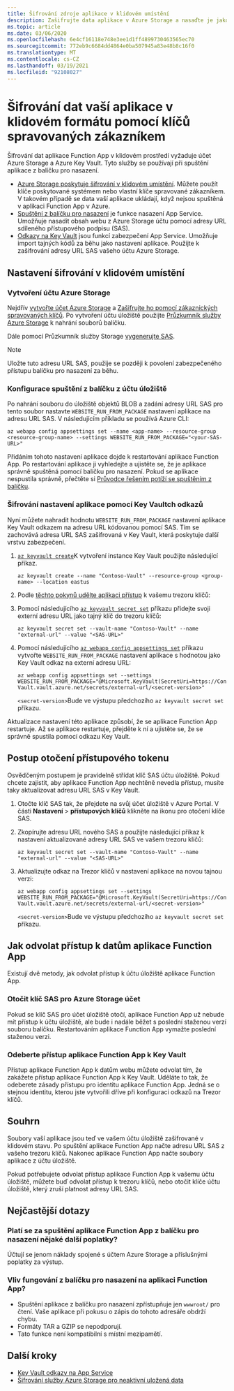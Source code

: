 ```yaml
---
title: Šifrování zdroje aplikace v klidovém umístění
description: Zašifrujte data aplikace v Azure Storage a nasaďte je jako soubor balíčku.
ms.topic: article
ms.date: 03/06/2020
ms.openlocfilehash: 6e4cf16118e748e3ee1d1ff4899730463565ec70
ms.sourcegitcommit: 772eb9c6684dd4864e0ba507945a83e48b8c16f0
ms.translationtype: MT
ms.contentlocale: cs-CZ
ms.lasthandoff: 03/19/2021
ms.locfileid: "92108027"
---
```

# <a name="encrypt-your-application-data-at-rest-using-customer-managed-keys"></a>Šifrování dat vaší aplikace v klidovém formátu pomocí klíčů spravovaných zákazníkem

Šifrování dat aplikace Function App v klidovém prostředí vyžaduje účet Azure Storage a Azure Key Vault. Tyto služby se používají při spuštění aplikace z balíčku pro nasazení.

  - [Azure Storage poskytuje šifrování v klidovém umístění](../storage/common/storage-service-encryption.md). Můžete použít klíče poskytované systémem nebo vlastní klíče spravované zákazníkem. V takovém případě se data vaší aplikace ukládají, když nejsou spuštěná v aplikaci Function App v Azure.
  - [Spuštění z balíčku pro nasazení](run-functions-from-deployment-package.md) je funkce nasazení App Service. Umožňuje nasadit obsah webu z Azure Storage účtu pomocí adresy URL sdíleného přístupového podpisu (SAS).
  - [Odkazy na Key Vault](../app-service/app-service-key-vault-references.md) jsou funkcí zabezpečení App Service. Umožňuje import tajných kódů za běhu jako nastavení aplikace. Použijte k zašifrování adresy URL SAS vašeho účtu Azure Storage.

## <a name="set-up-encryption-at-rest"></a>Nastavení šifrování v klidovém umístění

### <a name="create-an-azure-storage-account"></a>Vytvoření účtu Azure Storage

Nejdřív [vytvořte účet Azure Storage](../storage/common/storage-account-create.md) a [Zašifrujte ho pomocí zákaznických spravovaných klíčů](../storage/common/customer-managed-keys-overview.md). Po vytvoření účtu úložiště použijte [Průzkumník služby Azure Storage](../vs-azure-tools-storage-manage-with-storage-explorer.md) k nahrání souborů balíčku.

Dále pomocí Průzkumník služby Storage [vygenerujte SAS](../vs-azure-tools-storage-manage-with-storage-explorer.md?tabs=windows#generate-a-sas-in-storage-explorer). 

> [!NOTE]
> Uložte tuto adresu URL SAS, použije se později k povolení zabezpečeného přístupu balíčku pro nasazení za běhu.

### <a name="configure-running-from-a-package-from-your-storage-account"></a>Konfigurace spuštění z balíčku z účtu úložiště
  
Po nahrání souboru do úložiště objektů BLOB a zadání adresy URL SAS pro tento soubor nastavte `WEBSITE_RUN_FROM_PACKAGE` nastavení aplikace na adresu URL SAS. V následujícím příkladu se používá Azure CLI:

```
az webapp config appsettings set --name <app-name> --resource-group <resource-group-name> --settings WEBSITE_RUN_FROM_PACKAGE="<your-SAS-URL>"
```

Přidáním tohoto nastavení aplikace dojde k restartování aplikace Function App. Po restartování aplikace ji vyhledejte a ujistěte se, že je aplikace správně spuštěná pomocí balíčku pro nasazení. Pokud se aplikace nespustila správně, přečtěte si [Průvodce řešením potíží se spuštěním z balíčku](run-functions-from-deployment-package.md#troubleshooting).

### <a name="encrypt-the-application-setting-using-key-vault-references"></a>Šifrování nastavení aplikace pomocí Key Vaultch odkazů

Nyní můžete nahradit hodnotu `WEBSITE_RUN_FROM_PACKAGE` nastavení aplikace Key Vault odkazem na adresu URL kódovanou pomocí SAS. Tím se zachovává adresa URL SAS zašifrovaná v Key Vault, která poskytuje další vrstvu zabezpečení.

1. [`az keyvault create`](/cli/azure/keyvault#az-keyvault-create)K vytvoření instance Key Vault použijte následující příkaz.       

    ```azurecli    
    az keyvault create --name "Contoso-Vault" --resource-group <group-name> --location eastus    
    ```    

1. Podle [těchto pokynů udělte aplikaci přístup](../app-service/app-service-key-vault-references.md#granting-your-app-access-to-key-vault) k vašemu trezoru klíčů:

1. Pomocí následujícího [`az keyvault secret set`](/cli/azure/keyvault/secret#az-keyvault-secret-set) příkazu přidejte svoji externí adresu URL jako tajný klíč do trezoru klíčů:   

    ```azurecli    
    az keyvault secret set --vault-name "Contoso-Vault" --name "external-url" --value "<SAS-URL>"    
    ```    

1.  Pomocí následujícího [`az webapp config appsettings set`](/cli/azure/webapp/config/appsettings#az-webapp-config-appsettings-set) příkazu vytvořte `WEBSITE_RUN_FROM_PACKAGE` nastavení aplikace s hodnotou jako Key Vault odkaz na externí adresu URL:

    ```azurecli    
    az webapp config appsettings set --settings WEBSITE_RUN_FROM_PACKAGE="@Microsoft.KeyVault(SecretUri=https://Contoso-Vault.vault.azure.net/secrets/external-url/<secret-version>"    
    ```

    `<secret-version>`Bude ve výstupu předchozího `az keyvault secret set` příkazu.

Aktualizace nastavení této aplikace způsobí, že se aplikace Function App restartuje. Až se aplikace restartuje, přejděte k ní a ujistěte se, že se správně spustila pomocí odkazu Key Vault.

## <a name="how-to-rotate-the-access-token"></a>Postup otočení přístupového tokenu

Osvědčeným postupem je pravidelně střídat klíč SAS účtu úložiště. Pokud chcete zajistit, aby aplikace Function App nechtěně nevedla přístup, musíte taky aktualizovat adresu URL SAS v Key Vault.

1. Otočte klíč SAS tak, že přejdete na svůj účet úložiště v Azure Portal. V části **Nastavení**  >  **přístupových klíčů** klikněte na ikonu pro otočení klíče SAS.

1. Zkopírujte adresu URL nového SAS a použijte následující příkaz k nastavení aktualizované adresy URL SAS ve vašem trezoru klíčů:

    ```azurecli    
    az keyvault secret set --vault-name "Contoso-Vault" --name "external-url" --value "<SAS-URL>"    
    ``` 

1. Aktualizujte odkaz na Trezor klíčů v nastavení aplikace na novou tajnou verzi:

    ```azurecli    
    az webapp config appsettings set --settings WEBSITE_RUN_FROM_PACKAGE="@Microsoft.KeyVault(SecretUri=https://Contoso-Vault.vault.azure.net/secrets/external-url/<secret-version>"    
    ```

    `<secret-version>`Bude ve výstupu předchozího `az keyvault secret set` příkazu.

## <a name="how-to-revoke-the-function-apps-data-access"></a>Jak odvolat přístup k datům aplikace Function App

Existují dvě metody, jak odvolat přístup k účtu úložiště aplikace Function App. 

### <a name="rotate-the-sas-key-for-the-azure-storage-account"></a>Otočit klíč SAS pro Azure Storage účet

Pokud se klíč SAS pro účet úložiště otočí, aplikace Function App už nebude mít přístup k účtu úložiště, ale bude i nadále běžet s poslední staženou verzí souboru balíčku. Restartováním aplikace Function App vymažte poslední staženou verzi.

### <a name="remove-the-function-apps-access-to-key-vault"></a>Odeberte přístup aplikace Function App k Key Vault

Přístup aplikace Function App k datům webu můžete odvolat tím, že zakážete přístup aplikace Function App k Key Vault. Uděláte to tak, že odeberete zásady přístupu pro identitu aplikace Function App. Jedná se o stejnou identitu, kterou jste vytvořili dříve při konfiguraci odkazů na Trezor klíčů.

## <a name="summary"></a>Souhrn

Soubory vaší aplikace jsou teď ve vašem účtu úložiště zašifrované v klidovém stavu. Po spuštění aplikace Function App načte adresu URL SAS z vašeho trezoru klíčů. Nakonec aplikace Function App načte soubory aplikace z účtu úložiště. 

Pokud potřebujete odvolat přístup aplikace Function App k vašemu účtu úložiště, můžete buď odvolat přístup k trezoru klíčů, nebo otočit klíče účtu úložiště, který zruší platnost adresy URL SAS.

## <a name="frequently-asked-questions"></a>Nejčastější dotazy

### <a name="is-there-any-additional-charge-for-running-my-function-app-from-the-deployment-package"></a>Platí se za spuštění aplikace Function App z balíčku pro nasazení nějaké další poplatky?

Účtují se jenom náklady spojené s účtem Azure Storage a příslušnými poplatky za výstup.

### <a name="how-does-running-from-the-deployment-package-affect-my-function-app"></a>Vliv fungování z balíčku pro nasazení na aplikaci Function App?

- Spuštění aplikace z balíčku pro nasazení zpřístupňuje jen `wwwroot/` pro čtení. Vaše aplikace při pokusu o zápis do tohoto adresáře obdrží chybu.
- Formáty TAR a GZIP se nepodporují.
- Tato funkce není kompatibilní s místní mezipamětí.

## <a name="next-steps"></a>Další kroky

- [Key Vault odkazy na App Service](../app-service/app-service-key-vault-references.md)
- [Šifrování služby Azure Storage pro neaktivní uložená data](../storage/common/storage-service-encryption.md)